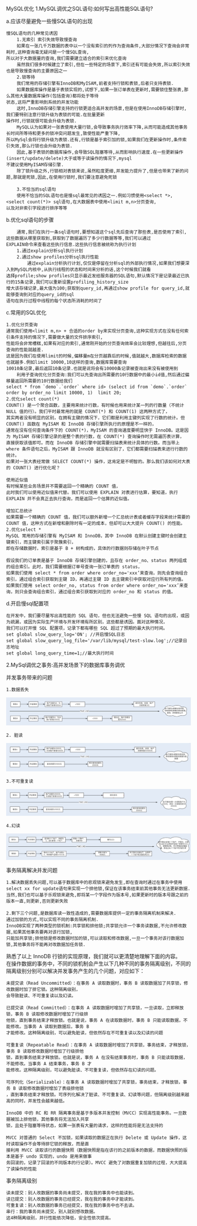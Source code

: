 MySQL优化
1.MySQL调优之SQL语句:如何写出高性能SQL语句?

a.应该尽量避免一些慢SQL语句的出现

    慢SQL语句的几种常见诱因
        1.无索引 索引失效导致慢查询
        如果在一张几千万数据的表中以一个没有索引的列作为查询条件,大部分情况下查询会非常耗时,这种查询毫无疑问是一个慢SQL查询,
    所以对于大数据量的查询,我们需要建立适合的索引来优化查询
        虽然我们很多时候建立了索引,但在一些特定的场景下,索引还有可能会失效,所以索引失效也是导致慢查询的主要原因之一
        2.锁等待
        我们常用的存储引擎有InnoDB和MyISAM,前者支持行锁和表锁,后者只支持表锁.
        如果数据库操作是基于表锁实现的,试想下,如果一张订单表在更新时,需要锁住整张表,那么其他大量数据库操作(包括查询)都将处于等待
    状态,这将严重影响到系统的并发功能
        这时,InnoDB存储引擎支持的行锁更适合高并发的场景,但是在使用InnoDB存储引擎时,我们要特别注意行锁升级为表锁的可能.在批量更新
    操作时,行锁就很可能会升级为表锁.
        MySQL认为如果对一张表使用大量行锁,会导致事务执行效率下降,从而可能造成其他事务长时间所等待和更多的锁冲突问题发生,致使性能严重下降,
    所以MySql会将行锁升级为表锁.还有,行锁是基于索引加的锁,如果我们在更新操作时,条件索引失效,那么行锁也会升级为表锁.
        因此,基于表锁的数据库操作,会导致SQL阻塞等待,从而影响执行速度.在一些更新操作(insert/update/delete)大于或等于读操作的情况下,mysql
    不建议使用MyISAM存储引擎.
        除了锁升级之外,行锁相对表锁来说,虽然粒度更细,并发能力提升了,但是也带来了新的问题,那就是死锁,因此,在使用行锁时,我们要注意避免死锁
        
        3.不恰当的sql语句
        使用不恰当的SQL语句也是慢sql最常见的诱因之一.例如习惯使用<select *>,<select count(*)> sql语句,在大数据表中使用<limit m,n>分页查询,
    以及对非索引字段进行排序等等
b.优化sql语句的步骤

        通常,我们在执行一条sql语句时,要想知道这个sql先后查询了那些表,是否使用了索引,这些数据从哪里获取到,获取到了数据遍历了多少行数据等等,我们可以通过
    EXPLAIN命令来查看这些执行信息.这些执行信息被统称为执行计划
        1.通过explain分析sql执行计划
        2.通过show profiles分析sql执行性能 
            通过explain分析执行计划,仅仅是停留在分析sql的外部执行情况,如果我们想要深入到MySQL内核中,从执行线程的状态和时间来分析的话,这个时候我们就看
    选择profile;show profiles只显示最近发给服务器的SQL语句,默认情况下是记录最近已执行的15条记录,我们可以重新设置profiling_history_size
    增大该存储记录,最大值为100;获取到query_id,再通过show profile for query_id,就能够查询到对应的query_id的sql
    语句在执行过程中线程的每个状态所消耗的时间了
c.常用的SQL优化

    1.优化分页查询
    通常我们使用<limit m,n> + 合适的order by来实现分页查询,这种实现方式在没有任何索引条件支持的情况下,需要做大量的文件排序索引,
    性能将会非常槽糕,如果有对应的索引,通常刚开始的分页查询效率会比较理想,但越往后,分页查询的性能就越差.
    这是因为我们在使用limit的时候,偏移量m在分页越靠后的时候,值就越大,数据库检索的数据也就越多.例如limit 10000,10这样的查询,数据库需要查询
    10010条记录,最后返回10条记录.也就是说将会有10000条记录被查询出来没有被使用到
        利用子查询优化分页查询:我们可以先查询出所需要的10行数据中的最小id值,然后通过偏移量返回所需要的10行数据给我们
    select * from `demo`.`order` where id> (select id from `demo`.`order` order by order_no limit 10000, 1)  limit 20;    
    2.优化select count(*)
    COUNT() 是一个聚合函数，主要用来统计行数，有时候也用来统计某一列的行数量（不统计 NULL 值的行）。我们平时最常用的就是 COUNT(*) 和 COUNT(1) 这两种方式了，
    其实两者没有明显的区别，在拥有主键的情况下，它们都是利用主键列实现了行数的统计。但 COUNT() 函数在 MyISAM 和 InnoDB 存储引擎所执行的原理是不一样的，
    通常在没有任何查询条件下的 COUNT(*)，MyISAM 的查询速度要明显快于 InnoDB。这是因为 MyISAM 存储引擎记录的是整个表的行数，在 COUNT(*) 查询操作时无需遍历表计算，
    直接获取该值即可。而在 InnoDB 存储引擎中就需要扫描表来统计具体的行数。而当带上 where 条件语句之后，MyISAM 跟 InnoDB 就没有区别了，它们都需要扫描表来进行行数的统计。
    如果对一张大表经常做 SELECT COUNT(*) 操作，这肯定是不明智的。那么我们该如何对大表的 COUNT() 进行优化呢？
    
    使用近似值
    有时候某些业务场景并不需要返回一个精确的 COUNT 值，
    此时我们可以使用近似值来代替。我们可以使用 EXPLAIN 对表进行估算，要知道，执行 EXPLAIN 并不会真正去执行查询，而是返回一个估算的近似值。
    
    增加汇总统计
    如果需要一个精确的 COUNT 值，我们可以额外新增一个汇总统计表或者缓存字段来统计需要的 COUNT 值，这种方式在新增和删除时有一定的成本，但却可以大大提升 COUNT() 的性能。
    2.优化select *
    MySQL 常用的存储引擎有 MyISAM 和 InnoDB，其中 InnoDB 在默认创建主键时会创建主键索引，而主键索引属于聚簇索引，
    即在存储数据时，索引是基于 B + 树构成的，具体的行数据则存储在叶子节点           
                                                       
    假设我们的订单表是基于 InnoDB 存储引擎创建的，且存在 order_no、status 两列组成的组合索引。此时，我们需要根据订单号查询一张订单表的 status，
    如果我们使用 select * from order where order_no='xxx’来查询，则先会查询组合索引，通过组合索引获取到主键 ID，再通过主键 ID 去主键索引中获取对应行所有列的值。
    如果我们使用 select order_no, status from order where order_no='xxx’来查询，则只会查询组合索引，通过组合索引获取到对应的 order_no 和 status 的值。
d.开启慢sql配置项

    在开发中，我们要尽量写出高性能的 SQL 语句，但也无法避免一些慢 SQL 语句的出现，或因为疏漏，或因为实际生产环境与开发环境有所区别，这些都是诱因。面对这种情况，
    我们可以打开慢 SQL 配置项，记录下都有哪些 SQL 超过了预期的最大执行时间。
    set global slow_query_log='ON'; //开启慢SQL日志
    set global slow_query_log_file='/var/lib/mysql/test-slow.log';//记录日志地址
    set global long_query_time=1;//最大执行时间

2.MySql调优之事务:高并发场景下的数据库事务调优

并发事务带来的问题

    1.数据丢失
![image_45](../image_45.png)

    2. 脏读
![image_46](../image_46.png)

    3.不可重复读
![image_47](../image_47.png)

    4.幻读
![image_48](../image_48.png)

事务隔离解决并发问题

    1.解决数据丢失问题,可以基于数据库中的悲观锁来避免发生,即在查询时通过在事务中使用
    select xx for update语句来实现一个排他锁,保证在该事务结束前其他事务无法更新数据.
    当然,我们也可以基于乐观锁来避免,即将某一个字段作为版本号,如果更新时的版本号跟之前的版本一直,则更新,否则更新失败
   
    2.剩下三个问题,是数据库读一致性造成的,需要数据库提供一定的事务隔离机制来解决.
    通过加锁的方式,可以实现不同的事务隔离机制.
    InnoDB实现了两种类型的锁机制:共享锁和排他锁;共享锁允许一个事务读数据,不允许修改数据,如果其他事务要再对该行加锁,
    只能加共享锁;排他锁是修改数据时加的锁,可以读取和修改数据,一旦一个事务对该行数据加锁,其他事务将不能再对改数据加任务锁.
熟悉了以上 InnoDB 行锁的实现原理，我们就可以更清楚地理解下面的内容。  
在操作数据的事务中，不同的锁机制会产生以下几种不同的事务隔离级别，不同的隔离级别分别可以解决并发事务产生的几个问题，对应如下：

    未提交读（Read Uncommitted）：在事务 A 读取数据时，事务 B 读取数据加了共享锁，修改数据时加了排它锁。这种隔离级别，
    会导致脏读、不可重复读以及幻读。
    
    已提交读（Read Committed）：在事务 A 读取数据时增加了共享锁，一旦读取，立即释放锁，事务 B 读取修改数据时增加了行级排
    他锁，直到事务结束才释放锁。也就是说，事务 A 在读取数据时，事务 B 只能读取数据，不能修改。当事务 A 读取到数据后，事务 B 
    才能修改。这种隔离级别，可以避免脏读，但依然存在不可重复读以及幻读的问题
    
    可重复读（Repeatable Read）：在事务 A 读取数据时增加了共享锁，事务结束，才释放锁，事务 B 读取修改数据时增加了行级排他
    锁，直到事务结束才释放锁。也就是说，事务 A 在没有结束事务时，事务 B 只能读取数据，不能修改。当事务 A 结束事务，事务 B 才
    能修改。这种隔离级别，可以避免脏读、不可重复读，但依然存在幻读的问题。

    可序列化（Serializable）：在事务 A 读取数据时增加了共享锁，事务结束，才释放锁，事务 B 读取修改数据时增加了表级排他锁
    ，直到事务结束才释放锁。可序列化解决了脏读、不可重复读、幻读等问题，但隔离级别越来越高的同时，并发性会越来越低。
    
    InnoDB 中的 RC 和 RR 隔离事务是基于多版本并发控制（MVCC）实现高性能事务。一旦数据被加上排他锁，其他事务将无法加入共享
    锁，且处于阻塞等待状态，如果一张表有大量的请求，这样的性能将是无法支持的

    MVCC 对普通的 Select 不加锁，如果读取的数据正在执行 Delete 或 Update 操作，这时读取操作不会等待排它锁的释放，而是直
    接利用 MVCC 读取该行的数据快照（数据快照是指在该行的之前版本的数据，而数据快照的版本是基于 undo 实现的，undo 是用来做事
    务回滚的，记录了回滚的不同版本的行记录）。MVCC 避免了对数据重复加锁的过程，大大提高了读操作的性能

事务隔离级别

    读未提交：别人改数据的事务尚未提交，我在我的事务中也能读到。
    读已提交：别人改数据的事务已经提交，我在我的事务中才能读到。  
    可重复读：别人改数据的事务已经提交，我在我的事务中也不去读。
    串行：我的事务尚未提交，别人就别想改数据。  
    这4种隔离级别，并行性能依次降低，安全性依次提高。
